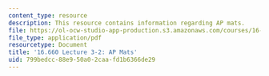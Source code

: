 ```yaml
---
content_type: resource
description: This resource contains information regarding AP mats.
file: https://ol-ocw-studio-app-production.s3.amazonaws.com/courses/16-660j-introduction-to-lean-six-sigma-methods-january-iap-2012/799bedcc88e950a02caafd1b6366de29_MIT6_660JIAP12_3-2APVari.pdf
file_type: application/pdf
resourcetype: Document
title: '16.660 Lecture 3-2: AP Mats'
uid: 799bedcc-88e9-50a0-2caa-fd1b6366de29
---
```

